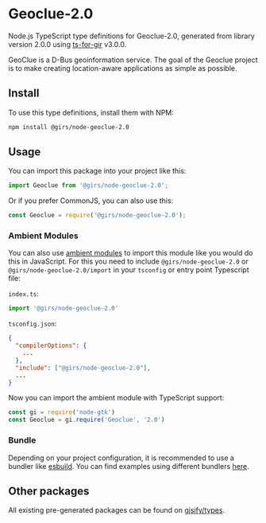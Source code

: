 
# Geoclue-2.0

Node.js TypeScript type definitions for Geoclue-2.0, generated from library version 2.0.0 using [ts-for-gir](https://github.com/gjsify/ts-for-gir) v3.0.0.

GeoClue is a D-Bus geoinformation service. The goal of the Geoclue project is to make creating location-aware applications as simple as possible.

## Install

To use this type definitions, install them with NPM:
```bash
npm install @girs/node-geoclue-2.0
```

## Usage

You can import this package into your project like this:
```ts
import Geoclue from '@girs/node-geoclue-2.0';
```

Or if you prefer CommonJS, you can also use this:
```ts
const Geoclue = require('@girs/node-geoclue-2.0');
```

### Ambient Modules

You can also use [ambient modules](https://github.com/gjsify/ts-for-gir/tree/main/packages/cli#ambient-modules) to import this module like you would do this in JavaScript.
For this you need to include `@girs/node-geoclue-2.0` or `@girs/node-geoclue-2.0/import` in your `tsconfig` or entry point Typescript file:

`index.ts`:
```ts
import '@girs/node-geoclue-2.0'
```

`tsconfig.json`:
```json
{
  "compilerOptions": {
    ...
  },
  "include": ["@girs/node-geoclue-2.0"],
  ...
}
```

Now you can import the ambient module with TypeScript support: 

```ts
const gi = require('node-gtk')
const Geoclue = gi.require('Geoclue', '2.0')
```


### Bundle

Depending on your project configuration, it is recommended to use a bundler like [esbuild](https://esbuild.github.io/). You can find examples using different bundlers [here](https://github.com/gjsify/ts-for-gir/tree/main/examples).

## Other packages

All existing pre-generated packages can be found on [gjsify/types](https://github.com/gjsify/types).

